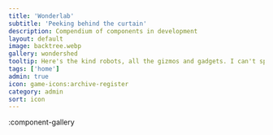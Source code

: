 ```yaml
---
title: 'Wonderlab'
subtitle: 'Peeking behind the curtain'
description: Compendium of components in development
layout: default
image: backtree.webp
gallery: wondershed
tooltip: Here's the kind robots, all the gizmos and gadgets. I can't speak to the 
tags: ['home']
admin: true
icon: game-icons:archive-register
category: admin
sort: icon
---
```


:component-gallery
